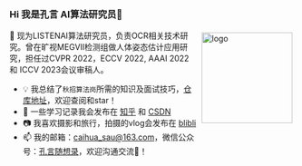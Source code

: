 ### Hi 我是孔言 AI算法研究员👋
<img src="https://github-readme-stats.vercel.app/api?username=kongyan66&show_icons=true" alt="logo" height="160" align="right" style="margin: 5px; margin-bottom: 20px;" />
 

🔭 现为LISTENAI算法研究员，负责OCR相关技术研究。曾在旷视MEGVII检测组做人体姿态估计应用研究，担任过CVPR 2022，ECCV 2022, AAAI 2022 和 ICCV 2023会议审稿人。
- 💡 我总结了`秋招算法岗`所需的知识及面试技巧，[仓库地址](https://github.com/kongyan66/CV-Algorithm-Interview-Notes)，欢迎查阅和star！
- 📑 一些学习记录我会发布在 [知乎](https://www.zhihu.com/people/kong-yan-95-61) 和 [CSDN](https://blog.csdn.net/qq_41719643)
- 📷 我喜欢摄影和旅行，拍摄的vlog会发布在 [blibli](https://space.bilibili.com/381558745?spm_id_from=333.1007.0.0)
- 📫 我的邮箱：caihua_sau@163.com，微信公众号：[孔言随想录]()，欢迎沟通交流👋！



